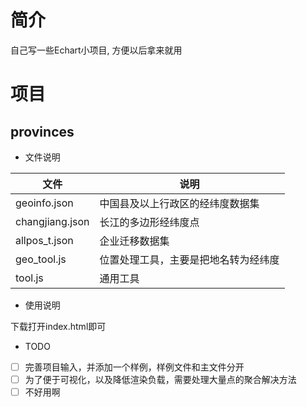 # 简介 

自己写一些Echart小项目, 方便以后拿来就用

# 项目

## provinces

* 文件说明

| 文件| 说明
|--|--|
|geoinfo.json | 中国县及以上行政区的经纬度数据集
|changjiang.json| 长江的多边形经纬度点
|allpos_t.json | 企业迁移数据集
|geo_tool.js | 位置处理工具，主要是把地名转为经纬度
|tool.js| 通用工具

* 使用说明

下载打开index.html即可

* TODO

- [ ] 完善项目输入，并添加一个样例，样例文件和主文件分开
- [ ] 为了便于可视化，以及降低渲染负载，需要处理大量点的聚合解决方法
- [ ] 不好用啊
